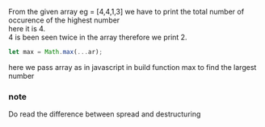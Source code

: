 From the given array eg = [4,4,1,3] we have to print the total number of occurence of the highest number
<br/>here it is 4.<br/>
4 is been seen twice in the array therefore we print 2.

```javascript
let max = Math.max(...ar);
```

here we pass array as in javascript in build function max to find the largest number

### note
Do read the difference between spread and destructuring

